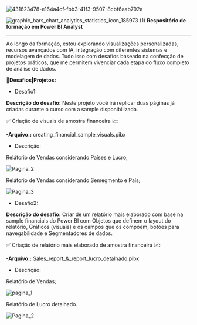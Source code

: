 
![431623478-e164a4cf-fbb3-41f3-9507-8cbf6aab792a](https://github.com/user-attachments/assets/649d16f8-9681-44a0-b3a9-c5c33f93ef96)



![graphic_bars_chart_analytics_statistics_icon_185973 (1)](https://github.com/user-attachments/assets/50f69557-2315-4884-b8fd-e36fff28cb63) **Respositório de formação em Power BI Analyst**
***
Ao longo da formação, estou explorando visualizações personalizadas, recursos avançados com IA, integração com diferentes sistemas e modelagem de dados. Tudo isso com desafios baseado na confecção de projetos práticos, que me permitem vivenciar cada etapa do fluxo completo de análise de dados. 

📝**Desáfios|Projetos:**

- Desafio1:

**Descrição do desafio:**  Neste projeto você irá replicar duas páginas já criadas durante o curso com a sample disponibilizada. 

✅ Criação de visuais de amostra financeira 📈:

**-Arquivo.:** creating_financial_sample_visuals.pibx

- Descrição: 

Relátorio de Vendas considerando Países e Lucro;

![Pagina_2](https://github.com/user-attachments/assets/82f662a2-8a2f-4466-aa02-42856481d5dd)

Relátorio de Vendas considerando Semegmento e País;

![Pagina_3](https://github.com/user-attachments/assets/ae19a58c-bfd4-4c93-8ec9-3a07f9a20d5a)

- Desafio2:

**Descrição do desafio:** Criar de um relatório mais elaborado com base na sample financials do Power BI com Objetos que definem o layout do relatório,
Gráficos (visuais) e os campos que os compõem, botões para navegabilidade e Segmentadores de dados. 

✅ Criação de relatório mais elaborado de amostra financeira 📈:

**-Arquivo.:** Sales_report_&_report_lucro_detalhado.pibx

- Descrição: 

Relatório de Vendas;

![pagina_1](https://github.com/user-attachments/assets/5a39fcd6-4e0e-4609-a13e-701baa347ce7)

Relatório de Lucro detalhado.

![Pagina_2](https://github.com/user-attachments/assets/41e4a775-562f-4316-9b52-f2b7e9399a43)


